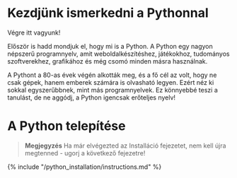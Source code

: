 # Kezdjünk ismerkedni a Pythonnal

Végre itt vagyunk!

Először is hadd mondjuk el, hogy mi is a Python. A Python egy nagyon népszerű programnyelv, amit weboldalkészítéshez, játékokhoz, tudományos szoftverekhez, grafikához és még csomó minden másra használnak.

A Pythont a 80-as évek végén alkották meg, és a fő cél az volt, hogy ne csak gépek, hanem emberek számára is olvasható legyen. Ezért néz ki sokkal egyszerűbbnek, mint más programnyelvek. Ez könnyebbé teszi a tanulást, de ne aggódj, a Python igencsak erőteljes nyelv!

# A Python telepítése

> **Megjegyzés** Ha már elvégezted az Installáció fejezetet, nem kell újra megtenned - ugorj a következő fejezetre!

{% include "/python_installation/instructions.md" %}
